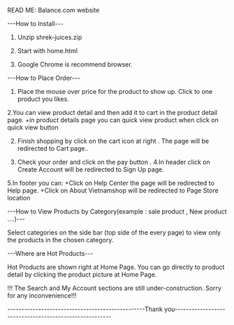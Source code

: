 READ ME: Balance.com website


---How to Install---

1. Unzip shrek-juices.zip

2. Start with home.html

3. Google Chrome is recommend browser.




---How to Place Order---


1. Place the mouse over price for the product to show up. Click to one product you likes. 

2.You can view product detail and then add it to cart in the product detail page.
 +in product details page you can quick view product when click on quick view button 

2. Finish shopping by click on the cart icon at right . The page will be redirected to Cart page..

3. Check your order and click on the pay button .
4.In header click on Create Account will be redirected to Sign Up page.

5.In footer you can:
+Click on Help Center the page will be redirected to Help page.
+Click on About Vietnamshop will be redirected to Page Store location 



---How to View Products by Category(example : sale product , New product ....)---


Select categories on the side bar (top side of the every page) to view only the products in the chosen category.



---Where are Hot Products---


Hot Products are shown right at Home Page. You can go directly to product detail by clicking the product picture at Home Page.

!!! The Search and My Account sections are still under-construction. Sorry for any inconvenience!!!

-------------------------------------------------Thank you-------------------------------------------------------
